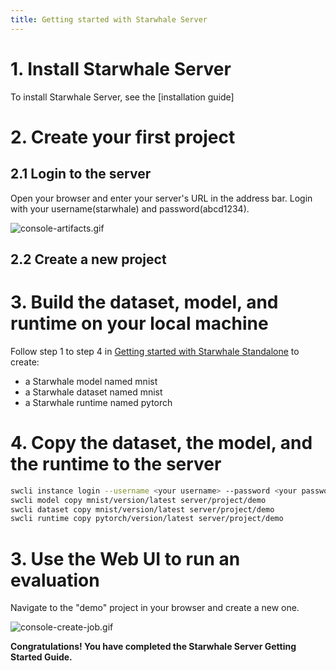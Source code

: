 ```yaml
---
title: Getting started with Starwhale Server
---
```


# 1. Install Starwhale Server

To install Starwhale Server, see the [installation guide]

# 2. Create your first project

## 2.1 Login to the server

Open your browser and enter your server's URL in the address bar. Login with your username(starwhale) and password(abcd1234).

![console-artifacts.gif](../img/console-artifacts.gif)

## 2.2 Create a new project

# 3. Build the dataset, model, and runtime on your local machine

Follow step 1 to step 4 in [Getting started with Starwhale Standalone](standalone) to create:

- a Starwhale model named mnist
- a Starwhale dataset named mnist
- a Starwhale runtime named pytorch

# 4. Copy the dataset, the model, and the runtime to the server

```bash
swcli instance login --username <your username> --password <your password> --alias server <Your Server URL>
swcli model copy mnist/version/latest server/project/demo
swcli dataset copy mnist/version/latest server/project/demo
swcli runtime copy pytorch/version/latest server/project/demo
```

# 3. Use the Web UI to run an evaluation

Navigate to the "demo" project in your browser and create a new one.

![console-create-job.gif](../img/console-create-job.gif)

**Congratulations! You have completed the Starwhale Server Getting Started Guide.**
